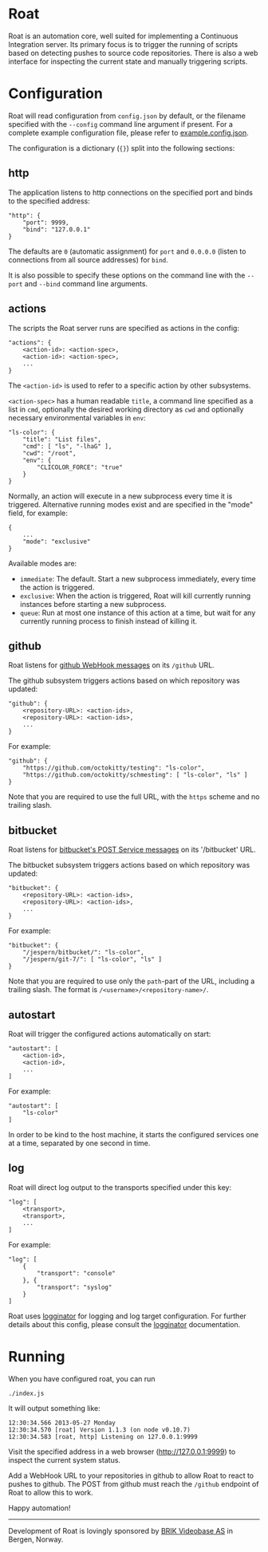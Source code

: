 Roat
====
Roat is an automation core, well suited for implementing a Continuous
Integration server. Its primary focus is to trigger the running of scripts
based on detecting pushes to source code repositories. There is also a web
interface for inspecting the current state and manually triggering scripts.

Configuration
=============
Roat will read configuration from `config.json` by default, or the filename
specified with the `--config` command line argument if present. For a complete
example configuration file, please refer to
[example.config.json](example.config.json).

The configuration is a dictionary (`{}`) split into the following sections:

http
----
The application listens to http connections on the specified port and binds to
the specified address:

    "http": {
        "port": 9999,
        "bind": "127.0.0.1"
    }

The defaults are `0` (automatic assignment) for `port` and `0.0.0.0` (listen
to connections from all source addresses) for `bind`.

It is also possible to specify these options on the command line with the
`--port` and `--bind` command line arguments.

actions
-------
The scripts the Roat server runs are specified as actions in the config:

    "actions": {
        <action-id>: <action-spec>,
        <action-id>: <action-spec>,
        ...
    }

The `<action-id>` is used to refer to a specific action by other subsystems.

`<action-spec>` has a human readable `title`, a command line specified as a
list in `cmd`, optionally the desired working directory as `cwd` and
optionally necessary environmental variables in `env`:

    "ls-color": {
        "title": "List files",
        "cmd": [ "ls", "-lhaG" ],
        "cwd": "/root",
        "env": {
            "CLICOLOR_FORCE": "true"
        }
    }

Normally, an action will execute in a new subprocess every time it is
triggered. Alternative running modes exist and are specified in the "mode"
field, for example:

    {
        ...
        "mode": "exclusive"
    }

Available modes are:

 * `immediate`: The default. Start a new subprocess immediately, every time
    the action is triggered.
 * `exclusive`: When the action is triggered, Roat will kill currently running
    instances before starting a new subprocess.
 * `queue`: Run at most one instance of this action at a time, but wait for
    any currently running process to finish instead of killing it.

github
------
Roat listens for [github WebHook messages][githubWebhook] on its `/github` URL.

[githubWebhook]: https://help.github.com/articles/post-receive-hooks

The github subsystem triggers actions based on which repository was updated:

    "github": {
        <repository-URL>: <action-ids>,
        <repository-URL>: <action-ids>,
        ...
    }

For example:

    "github": {
        "https://github.com/octokitty/testing": "ls-color",
        "https://github.com/octokitty/schmesting": [ "ls-color", "ls" ]
    }

Note that you are required to use the full URL, with the `https` scheme and no
trailing slash.

bitbucket
---------
Roat listens for [bitbucket's POST Service messages][bitbucketPOST] on its
'/bitbucket' URL.

[bitbucketPOST]: https://confluence.atlassian.com/display/BITBUCKET/POST+Service+Management

The bitbucket subsystem triggers actions based on which repository was updated:

    "bitbucket": {
        <repository-URL>: <action-ids>,
        <repository-URL>: <action-ids>,
        ...
    }

For example:

    "bitbucket": {
        "/jespern/bitbucket/": "ls-color",
        "/jespern/git-7/": [ "ls-color", "ls" ]
    }

Note that you are required to use only the `path`-part of the URL, including a
trailing slash. The format is `/<username>/<repository-name>/`.

autostart
---------
Roat will trigger the configured actions automatically on start:

    "autostart": [
        <action-id>,
        <action-id>,
        ...
    ]

For example:

    "autostart": [
        "ls-color"
    ]

In order to be kind to the host machine, it starts the configured services one
at a time, separated by one second in time.

log
---
Roat will direct log output to the transports specified under this key:

    "log": [
        <transport>,
        <transport>,
        ...
    ]

For example:

    "log": [
        {
            "transport": "console"
        }, {
            "transport": "syslog"
        }
    ]

Roat uses [logginator][logginator] for logging and log target configuration.
For further details about this config, please consult the
[logginator][logginator] documentation.

[logginator]: https://github.com/brikteknologier/logginator


Running
=======
When you have configured roat, you can run

    ./index.js

It will output something like:

    12:30:34.566 2013-05-27 Monday
    12:30:34.570 [roat] Version 1.1.3 (on node v0.10.7)
    12:30:34.583 [roat, http] Listening on 127.0.0.1:9999

Visit the specified address in a web browser (http://127.0.0.1:9999) to
inspect the current system status.

Add a WebHook URL to your repositories in github to allow Roat to react to
pushes to github. The POST from github must reach the `/github` endpoint of
Roat to allow this to work.

Happy automation!

----

Development of Roat is lovingly sponsored by 
[BRIK Videobase AS](http://www.github.com/brikteknologier) in Bergen, Norway.
